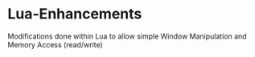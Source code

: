 # Lua-Enhancements
Modifications done within Lua to allow simple Window Manipulation and Memory Access (read/write)
